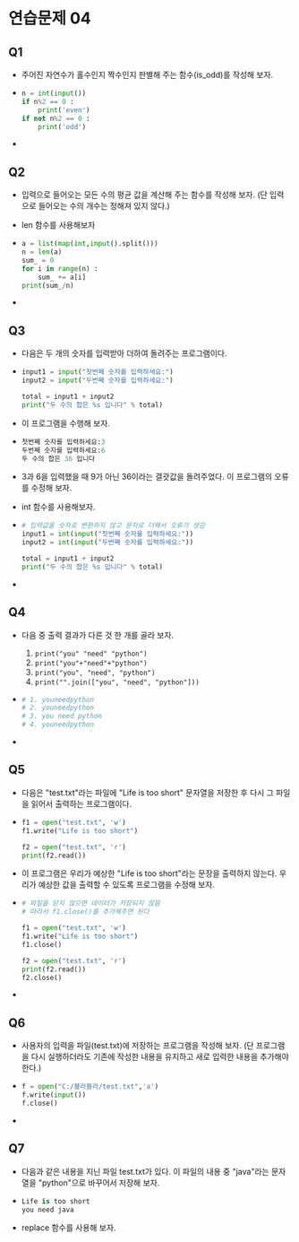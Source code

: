 # 연습문제 04



## Q1

- 주어진 자연수가 홀수인지 짝수인지 판별해 주는 함수(is_odd)를 작성해 보자.

- ```python
  n = int(input())
  if n%2 == 0 :
      print('even')
  if not n%2 == 0 :
      print('odd')       
  ```

- 







## Q2

- 입력으로 들어오는 모든 수의 평균 값을 계산해 주는 함수를 작성해 보자. (단 입력으로 들어오는 수의 개수는 정해져 있지 않다.)

- len 함수를 사용해보자

- ```python
  a = list(map(int,input().split()))
  n = len(a)
  sum_ = 0
  for i in range(n) :
      sum_ += a[i]
  print(sum_/n)
  ```

- 







## Q3

- 다음은 두 개의 숫자를 입력받아 더하여 돌려주는 프로그램이다.

- ```python
  input1 = input("첫번째 숫자를 입력하세요:")
  input2 = input("두번째 숫자를 입력하세요:")
  
  total = input1 + input2
  print("두 수의 합은 %s 입니다" % total)
  ```

- 이 프로그램을 수행해 보자.

- ```python
  첫번째 숫자를 입력하세요:3
  두번째 숫자를 입력하세요:6
  두 수의 합은 36 입니다
  ```

- 3과 6을 입력했을 때 9가 아닌 36이라는 결괏값을 돌려주었다. 이 프로그램의 오류를 수정해 보자.

- int 함수를 사용해보자.

- ```python
  # 입력값을 숫자로 변환하지 않고 문자로 더해서 오류가 생김
  input1 = int(input("첫번째 숫자를 입력하세요:"))
  input2 = int(input("두번째 숫자를 입력하세요:"))
  
  total = input1 + input2
  print("두 수의 합은 %s 입니다" % total)
  ```

- 







## Q4

- 다음 중 출력 결과가 다른 것 한 개를 골라 보자.

  1. `print("you" "need" "python")`
  2. `print("you"+"need"+"python")`
  3. `print("you", "need", "python")`
  4. `print("".join(["you", "need", "python"]))`

- ```python
  # 1. youneedpython
  # 2. youneedpython
  # 3. you need python
  # 4. youneedpython
  ```

- 





## Q5

- 다음은 "test.txt"라는 파일에 "Life is too short" 문자열을 저장한 후 다시 그 파일을 읽어서 출력하는 프로그램이다.

- ```python
  f1 = open("test.txt", 'w')
  f1.write("Life is too short")
  
  f2 = open("test.txt", 'r')
  print(f2.read())
  ```

- 이 프로그램은 우리가 예상한 "Life is too short"라는 문장을 출력하지 않는다. 우리가 예상한 값을 출력할 수 있도록 프로그램을 수정해 보자.

- ```python
  # 파일을 닫지 않으면 데이터가 저장되지 않음
  # 따라서 f1.close()를 추가해주면 된다
  
  f1 = open("test.txt", 'w')
  f1.write("Life is too short")
  f1.close()
  
  f2 = open("test.txt", 'r')
  print(f2.read())
  f2.close()
  ```

- 





## Q6

- 사용자의 입력을 파일(test.txt)에 저장하는 프로그램을 작성해 보자. (단 프로그램을 다시 실행하더라도 기존에 작성한 내용을 유지하고 새로 입력한 내용을 추가해야 한다.)

- ```python
  f = open("C:/블라블라/test.txt",'a')
  f.write(input())
  f.close()
  ```

- 





## Q7

- 다음과 같은 내용을 지닌 파일 test.txt가 있다. 이 파일의 내용 중 "java"라는 문자열을 "python"으로 바꾸어서 저장해 보자.

- ```python
  Life is too short
  you need java
  ```

- replace 함수를 사용해 보자.























